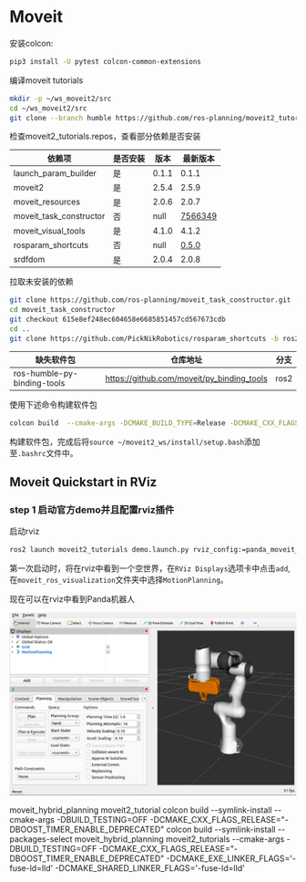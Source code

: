 # Moveit

安装colcon:

```bash
pip3 install -U pytest colcon-common-extensions
```

编译moveit tutorials

```bash
mkdir -p ~/ws_moveit2/src
cd ~/ws_moveit2/src
git clone --branch humble https://github.com/ros-planning/moveit2_tutorials
```

检查moveit2_tutorials.repos，查看部分依赖是否安装

| 依赖项                  | 是否安装 | 版本  | 最新版本                                                     |
| ----------------------- | -------- | ----- | ------------------------------------------------------------ |
| launch_param_builder    | 是       | 0.1.1 | 0.1.1                                                        |
| moveit2                 | 是       | 2.5.4 | 2.5.9                                                        |
| moveit_resources        | 是       | 2.0.6 | 2.0.7                                                        |
| moveit_task_constructor | 否       | null  | [7566349](https://github.com/moveit/moveit_task_constructor/commit/756634951326ae17ae099882f7110c6f1d0a98c0) |
| moveit_visual_tools     | 是       | 4.1.0 | 4.1.2                                                        |
| rosparam_shortcuts      | 否       | null  | [0.5.0](https://github.com/PickNikRobotics/rosparam_shortcuts/tree/ros2) |
| srdfdom                 | 是       | 2.0.4 | 2.0.8                                                        |

拉取未安装的依赖

```bash
git clone https://github.com/ros-planning/moveit_task_constructor.git -b humble
cd moveit_task_constructor
git checkout 615e8ef248ec604658e6685851457cd567673cdb
cd ..
git clone https://github.com/PickNikRobotics/rosparam_shortcuts -b ros2
```

| 缺失软件包                  | 仓库地址                                   | 分支 |
| --------------------------- | ------------------------------------------ | ---- |
| ros-humble-py-binding-tools | https://github.com/moveit/py_binding_tools | ros2 |

使用下述命令构建软件包

```bash
colcon build  --cmake-args -DCMAKE_BUILD_TYPE=Release -DCMAKE_CXX_FLAGS_RELEASE="-DBOOST_TIMER_ENABLE_DEPRECATED"
```

构建软件包，完成后将`source ~/moveit2_ws/install/setup.bash`添加至`.bashrc`文件中。

## Moveit Quickstart in RViz

### step 1 启动官方demo并且配置rviz插件

启动rviz

````bash
ros2 launch moveit2_tutorials demo.launch.py rviz_config:=panda_moveit_config_demo_empty.rviz
````

第一次启动时，将在rviz中看到一个空世界，在`RViz Displays`选项卡中点击`add`,在`moveit_ros_visualization`文件夹中选择`MotionPlanning`。

现在可以在rviz中看到Panda机器人

![rviz_start](./imgs/rviz_start.png)

moveit_hybrid_planning moveit2_tutorial
colcon build --symlink-install --cmake-args -DBUILD_TESTING=OFF -DCMAKE_CXX_FLAGS_RELEASE="-DBOOST_TIMER_ENABLE_DEPRECATED"
colcon build --symlink-install --packages-select moveit_hybrid_planning moveit2_tutorials --cmake-args -DBUILD_TESTING=OFF -DCMAKE_CXX_FLAGS_RELEASE="-DBOOST_TIMER_ENABLE_DEPRECATED" -DCMAKE_EXE_LINKER_FLAGS='-fuse-ld=lld' -DCMAKE_SHARED_LINKER_FLAGS='-fuse-ld=lld'
